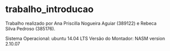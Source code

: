 # trabalho_introducao

Trabalho realizado por Ana Priscilla Nogueira Aguiar (389122) e Rebeca Silva Pedroso (385176).

Sistema Operacional: ubuntu 14.04 LTS
Versão do Montador: NASM version 2.10.07

